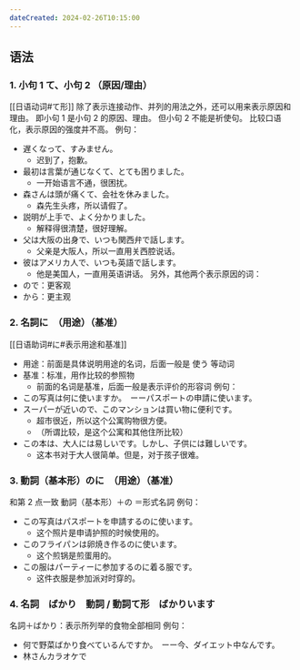 ```yaml
---
dateCreated: 2024-02-26T10:15:00
---
```

## 语法
### 1. 小句 1 て、小句 2 （原因/理由）
[[日语动词#て形]]
除了表示连接动作、并列的用法之外，还可以用来表示原因和理由。
即小句 1 是小句 2 的原因、理由。
但小句 2 不能是祈使句。
比较口语化，表示原因的强度并不高。
例句：
- 遅くなって、すみません。
	- 迟到了，抱歉。
- 最初は言葉が通じなくて、とても困りました。
	- 一开始语言不通，很困扰。
- 森さんは頭が痛くて、会社を休みました。
	- 森先生头疼，所以请假了。
- 説明が上手で、よく分かりました。
	- 解释得很清楚，很好理解。
- 父は大阪の出身で、いつも関西弁で話します。
	- 父亲是大阪人，所以一直用关西腔说话。
- 彼はアメリカ人で、いつも英語で話します。
	- 他是美国人，一直用英语讲话。
另外，其他两个表示原因的词：
- ので：更客观
- から：更主观
### 2. 名詞に　（用途）（基准）
[[日语助词#に#表示用途和基准]]
- 用途：前面是具体说明用途的名词，后面一般是 使う 等动词
- 基准：标准，用作比较的参照物
	- 前面的名词是基准，后面一般是表示评价的形容词
例句：
- この写真は何に使いますか。　ーーパスポートの申請に使います。
- スーパーが近いので、このマンションは買い物に便利です。
	- 超市很近，所以这个公寓购物很方便。
	- （所谓比较，是这个公寓和其他住所比较）
- この本は、大人には易しいです。しかし、子供には難しいです。
	- 这本书对于大人很简单。但是，对于孩子很难。
### 3. 動詞（基本形）のに　（用途）（基准）
和第 2 点一致
動詞（基本形）＋の ＝形式名詞
例句：
- この写真はパスポートを申請するのに使います。
	- 这个照片是申请护照的时候使用的。
- このフライパンは卵焼き作るのに使います。
	- 这个煎锅是煎蛋用的。
- この服はパーティーに参加するのに着る服です。
	- 这件衣服是参加派对时穿的。
### 4. 名詞　ばかり　動詞 / 動詞て形　ばかりいます
名詞＋ばかり：表示所列举的食物全部相同
例句：
- 何で野菜ばかり食べているんですか。　ーー今、ダイエット中なんです。
- 林さんカラオケで